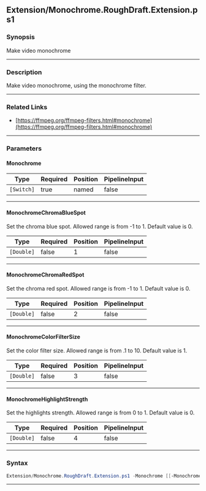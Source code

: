 
Extension/Monochrome.RoughDraft.Extension.ps1
---------------------------------------------
### Synopsis
Make video monochrome

---
### Description

Make video monochrome, using the monochrome filter.

---
### Related Links
* [https://ffmpeg.org/ffmpeg-filters.html#monochrome](https://ffmpeg.org/ffmpeg-filters.html#monochrome)



---
### Parameters
#### **Monochrome**




|Type      |Required|Position|PipelineInput|
|----------|--------|--------|-------------|
|`[Switch]`|true    |named   |false        |



---
#### **MonochromeChromaBlueSpot**

Set the chroma blue spot. Allowed range is from -1 to 1. Default value is 0.






|Type      |Required|Position|PipelineInput|
|----------|--------|--------|-------------|
|`[Double]`|false   |1       |false        |



---
#### **MonochromeChromaRedSpot**

Set the chroma red spot. Allowed range is from -1 to 1. Default value is 0.






|Type      |Required|Position|PipelineInput|
|----------|--------|--------|-------------|
|`[Double]`|false   |2       |false        |



---
#### **MonochromeColorFilterSize**

Set the color filter size. Allowed range is from .1 to 10. Default value is 1.






|Type      |Required|Position|PipelineInput|
|----------|--------|--------|-------------|
|`[Double]`|false   |3       |false        |



---
#### **MonochromeHighlightStrength**

Set the highlights strength. Allowed range is from 0 to 1. Default value is 0.






|Type      |Required|Position|PipelineInput|
|----------|--------|--------|-------------|
|`[Double]`|false   |4       |false        |



---
### Syntax
```PowerShell
Extension/Monochrome.RoughDraft.Extension.ps1 -Monochrome [[-MonochromeChromaBlueSpot] <Double>] [[-MonochromeChromaRedSpot] <Double>] [[-MonochromeColorFilterSize] <Double>] [[-MonochromeHighlightStrength] <Double>] [<CommonParameters>]
```
---




